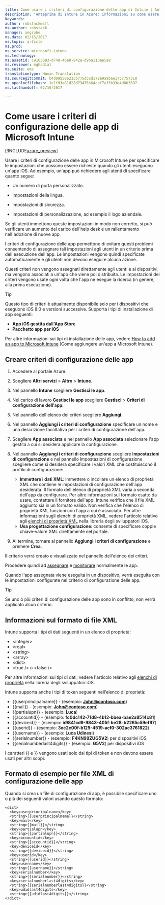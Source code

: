 ```yaml
---
title: Come usare i criteri di configurazione delle app di Intune | Anteprima di Intune in Azure | Documentazione Microsoft
description: 'Anteprima di Intune in Azure: informazioni su come usare i criteri di configurazione delle app per fornire i dati di configurazione a un&quot;app iOS in esecuzione.'
keywords: 
author: robstackmsft
ms.author: robstack
manager: angrobe
ms.date: 02/15/2017
ms.topic: article
ms.prod: 
ms.service: microsoft-intune
ms.technology: 
ms.assetid: c9163693-d748-46e0-842a-d9ba113ae5a8
ms.reviewer: mghadial
ms.suite: ems
translationtype: Human Translation
ms.sourcegitcommit: b4d095506215b775d56d172e9aabae1737757310
ms.openlocfilehash: 1e1f03a81d28d73476b64cef7af3b93e4d003697
ms.lasthandoff: 02/16/2017

---
```


# <a name="how-to-use-microsoft-intune-app-configuration-policies"></a>Come usare i criteri di configurazione delle app di Microsoft Intune

[!INCLUDE[azure_preview](../includes/azure_preview.md)]

Usare i criteri di configurazione delle app in Microsoft Intune per specificare le impostazioni che possono essere richieste quando gli utenti eseguono un'app iOS. Ad esempio, un'app può richiedere agli utenti di specificare quanto segue:

-   Un numero di porta personalizzato.

-   Impostazioni della lingua.

-   Impostazioni di sicurezza.

-   Impostazioni di personalizzazione, ad esempio il logo aziendale.

Se gli utenti immettono queste impostazioni in modo non corretto, si può verificare un aumento del carico dell'help desk e un rallentamento nell'adozione di nuove app.

I criteri di configurazione delle app permettono di evitare questi problemi consentendo di assegnare tali impostazioni agli utenti in un criterio prima dell'esecuzione dell'app. Le impostazioni vengono quindi specificate automaticamente e gli utenti non devono eseguire alcuna azione.

Questi criteri non vengono assegnati direttamente agli utenti e ai dispositivi, ma vengono associati a un'app che viene poi distribuita. Le impostazioni dei criteri vengono usate ogni volta che l'app ne esegue la ricerca (in genere, alla prima esecuzione).

> [!TIP]
> Questo tipo di criteri è attualmente disponibile solo per i dispositivi che eseguono iOS 8.0 e versioni successive. Supporta i tipi di installazione di app seguenti:
>
> -   **App iOS gestita dall'App Store**
> -   **Pacchetto app per iOS**
>
> Per altre informazioni sui tipi di installazione delle app, vedere [How to add an app to Microsoft Intune](/intune-azure/manage-apps/add-apps) (Come aggiungere un'app a Microsoft Intune).

## <a name="create-an-app-configuration-policy"></a>Creare criteri di configurazione delle app

1. Accedere al portale Azure.
2. Scegliere **Altri servizi** > **Altro** > **Intune**.
3. Nel pannello **Intune** scegliere **Gestisci le app**.
1.  Nel carico di lavoro **Gestisci le app** scegliere **Gestisci** > **Criteri di configurazione dell'app**.

2.  Nel pannello dell'elenco dei criteri scegliere **Aggiungi**.

3.  Nel pannello **Aggiungi i criteri di configurazione** specificare un nome e una descrizione facoltativa per i criteri di configurazione dell'app.
4.  Scegliere **App associata** e nel pannello **App associata** selezionare l'app gestita a cui si desidera applicare la configurazione.
5.  Nel pannello **Aggiungi i criteri di configurazione** scegliere **Impostazioni di configurazione** e nel pannello Impostazioni di configurazione scegliere come si desidera specificare i valori XML che costituiscono il profilo di configurazione:
    - **Immettere i dati XML**: immettere o incollare un elenco di proprietà XML che contiene le impostazioni di configurazione dell'app desiderata. Il formato dell'elenco di proprietà XML varia a seconda dell'app da configurare. Per altre informazioni sul formato esatto da usare, contattare il fornitore dell'app.
    Intune verifica che il file XML aggiunto sia in un formato valido. Non verifica che l'elenco di proprietà XML funzioni con l'app a cui è associato.
    Per altre informazioni sugli elenchi di proprietà XML, vedere l'articolo relativo agli [elenchi di proprietà XML](https://developer.apple.com/library/ios/documentation/Cocoa/Conceptual/PropertyLists/UnderstandXMLPlist/UnderstandXMLPlist.html) nella libreria degli sviluppatori iOS.
    - **Usa progettazione configurazione**: consente di specificare coppie chiave-valore XML direttamente nel portale.
8. Al termine, tornare al pannello **Aggiungi i criteri di configurazione** e premere **Crea**.

Il criterio verrà creato e visualizzato nel pannello dell'elenco dei criteri.

Procedere quindi ad [assegnare](deploy-apps.md) e [monitorare](monitor-apps.md) normalmente le app.

Quando l'app assegnata viene eseguita in un dispositivo, verrà eseguita con le impostazioni configurate nel criterio di configurazione delle app.

> [!TIP]
> Se uno o più criteri di configurazione delle app sono in conflitto, non verrà applicato alcun criterio.

## <a name="information-about-the-xml-file-format"></a>Informazioni sul formato di file XML

Intune supporta i tipi di dati seguenti in un elenco di proprietà:

- &lt;integer&gt;
- &lt;real&gt;
- &lt;string&gt;
- &lt;array&gt;
- &lt;dict&gt;
- &lt;true /&gt; o &lt;false /&gt;

Per altre informazioni sui tipi di dati, vedere l'articolo relativo agli [elenchi di proprietà](https://developer.apple.com/library/ios/documentation/Cocoa/Conceptual/PropertyLists/AboutPropertyLists/AboutPropertyLists.html) nella libreria degli sviluppatori iOS.

Intune supporta anche i tipi di token seguenti nell'elenco di proprietà:
- \{\{userprincipalname\}\} - (esempio: **John@contoso.com**)
- \{\{mail\}\} - (esempio: **John@contoso.com**)
- \{\{partialupn\}\} - (esempio: **Luca**)
- \{\{accountid\}\} - (esempio: **fc0dc142-71d8-4b12-bbea-bae2a8514c81**)
- \{\{deviceid\}\} - (esempio: **b9841cd9-9843-405f-be28-b2265c59ef97**)
- \{\{userid\}\} - (esempio: **3ec2c00f-b125-4519-acf0-302ac3761822**)
- \{\{username\}\} - (esempio: **Luca Udinesi**)
- \{\{serialnumber\}\} - (esempio: **F4KN99ZUG5V2**) per dispositivi iOS
- \{\{serialnumberlast4digits\}\} - (esempio: **G5V2**) per dispositivi iOS

I caratteri \{\{ e \}\} vengono usati solo dai tipi di token e non devono essere usati per altri scopi.





## <a name="example-format-for-an-app-configuration-xml-file"></a>Formato di esempio per file XML di configurazione delle app

Quando si crea un file di configurazione di app, è possibile specificare uno o più dei seguenti valori usando questo formato:

```
<dict>
  <key>userprincipalname</key>
  <string>{{userprincipalname}}</string>
  <key>mail</key>
  <string>{{mail}}</string>
  <key>partialupn</key>
  <string>{{partialupn}}</string>
  <key>accountid</key>
  <string>{{accountid}}</string>
  <key>deviceid</key>
  <string>{{deviceid}}</string>
  <key>userid</key>
  <string>{{userid}}</string>
  <key>username</key>
  <string>{{username}}</string>
  <key>serialnumber</key>
  <string>{{serialnumber}}</string>
  <key>serialnumberlast4digits</key>
  <string>{{serialnumberlast4digits}}</string>
  <key>udidlast4digits</key>
  <string>{{udidlast4digits}}</string>
</dict>

```

